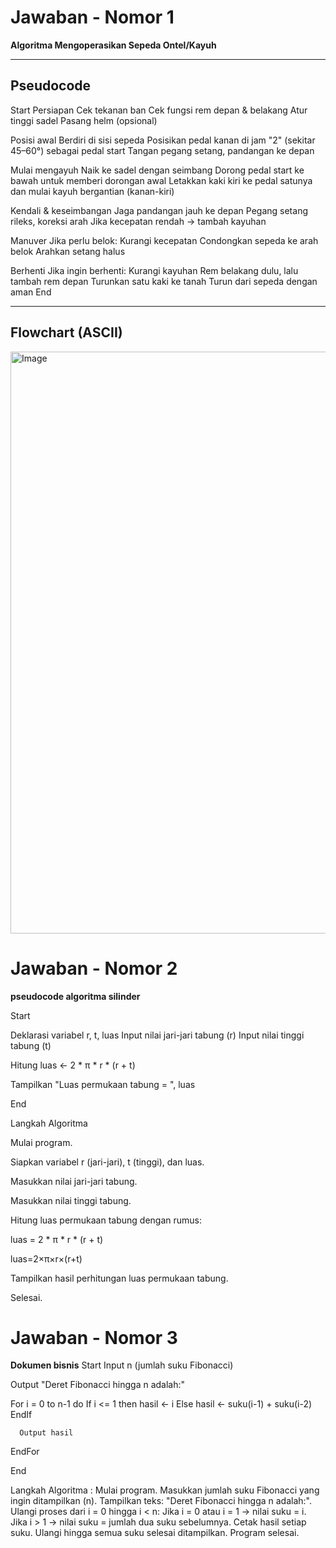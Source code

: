 # Jawaban - Nomor 1  
**Algoritma Mengoperasikan Sepeda Ontel/Kayuh**

---

## Pseudocode
Start
Persiapan
Cek tekanan ban
Cek fungsi rem depan & belakang
Atur tinggi sadel
Pasang helm (opsional)

Posisi awal
Berdiri di sisi sepeda
Posisikan pedal kanan di jam "2" (sekitar 45–60°) sebagai pedal start
Tangan pegang setang, pandangan ke depan

Mulai mengayuh
Naik ke sadel dengan seimbang
Dorong pedal start ke bawah untuk memberi dorongan awal
Letakkan kaki kiri ke pedal satunya dan mulai kayuh bergantian (kanan-kiri)

Kendali & keseimbangan
Jaga pandangan jauh ke depan
Pegang setang rileks, koreksi arah
Jika kecepatan rendah → tambah kayuhan

Manuver
Jika perlu belok:
Kurangi kecepatan
Condongkan sepeda ke arah belok
Arahkan setang halus

Berhenti
Jika ingin berhenti:
Kurangi kayuhan
Rem belakang dulu, lalu tambah rem depan
Turunkan satu kaki ke tanah
Turun dari sepeda dengan aman
End

---

## Flowchart (ASCII)


<img width="631" height="931" alt="Image" src="https://github.com/user-attachments/assets/c136241b-9836-4d3b-a9fb-f567878f512a" />


# Jawaban - Nomor 2
**pseudocode algoritma silinder**

Start

  Deklarasi variabel r, t, luas
  Input nilai jari-jari tabung (r)
  Input nilai tinggi tabung (t)

  Hitung luas ← 2 * π * r * (r + t)

  Tampilkan "Luas permukaan tabung = ", luas
  
End



Langkah Algoritma

Mulai program.


Siapkan variabel r (jari-jari), t (tinggi), dan luas.

Masukkan nilai jari-jari tabung.

Masukkan nilai tinggi tabung.

Hitung luas permukaan tabung dengan rumus:

luas = 2 * π * r * (r + t)

luas=2×π×r×(r+t)

Tampilkan hasil perhitungan luas permukaan tabung.


Selesai.



# Jawaban - Nomor 3 
**Dokumen bisnis**
Start
  Input n (jumlah suku Fibonacci)

  Output "Deret Fibonacci hingga n adalah:"

  For i = 0 to n-1 do
      If i <= 1 then
          hasil ← i
      Else
          hasil ← suku(i-1) + suku(i-2)
      EndIf

      Output hasil
  EndFor

End

Langkah Algoritma :
Mulai program.
Masukkan jumlah suku Fibonacci yang ingin ditampilkan (n).
Tampilkan teks: "Deret Fibonacci hingga n adalah:".
Ulangi proses dari i = 0 hingga i < n:
Jika i = 0 atau i = 1 → nilai suku = i.
Jika i > 1 → nilai suku = jumlah dua suku sebelumnya.
Cetak hasil setiap suku.
Ulangi hingga semua suku selesai ditampilkan.
Program selesai.

